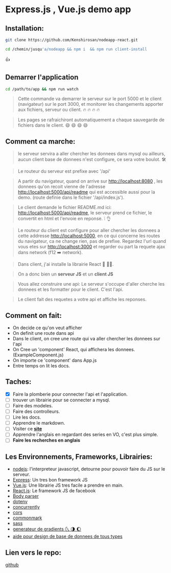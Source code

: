 # Express.js , Vue.js demo app

## Installation:

```bash
git clone https://github.com/Kenshirosan/nodeapp-react.git
```

```bash
cd /chemin/jusqu'a/nodeapp && npm i  && npm run client-install
```

👍

## Demarrer l'application

```bash
cd /path/to/app && npm run watch
```

> Cette commande va demarrer le serveur sur le port 5000 et le client (navigateur) sur le port 3000, et monitorer les changements apporter aux fichiers, serveur ou client. 🔥 🔥 🔥 🔥

> Les pages se rafraichiront automatiquement a chaque sauvegarde de fichiers dans le client. 😄 😄 😄 😄

## Comment ca marche:

> le serveur servira a aller chercher les donnees dans mysql ou ailleurs, aucun client base de donnees n'est configure, ce sera votre boulot. 🛠

> Le routeur du serveur est prefixe avec '/api'

> A partir du navigateur, quand on arrive sur [http://localhost:8080](http://localhost:8080) , les donnees qu'on recoit vienne de l'adresse [http://localhost:5000/api/readme](http://localhost:5000/api/readme) qui est accessible aussi pour la demo. (route definie dans le fichier '/api/index.js').

> Le client demande le fichier README.md ici: [http://localhost:5000/api/readme](http://localhost:5000/api/readme), le serveur prend ce fichier, le convertit en html et l'envoie en reponse. ❕ 👌

> Le routeur du client est configure pour aller chercher les donnees a cette addresse [http://localhost:5000](http://localhost:5000), en ce qui concerne les routes du navigateur, ca ne change rien, pas de prefixe. Regardez l'url quand vous etes sur [http://localhost:3000](http://localhost:3000) et regarder ou part la requete ajax dans network (f12 ➡️ network).

> Dans client, j'ai installe la librairie React 🥇 🙆‍♂.

> On a donc bien un **serveur JS** et un **client JS**

> Vous allez construire une api: Le serveur s'occupe d'aller cherche les donnees et les formatter pour le client. C'est l'api.

> Le client fait des requetes a votre api et affiche les reponses.

## Comment on fait:

-   On decide ce qu'on veut afficher
-   On definit une route dans api
-   Dans le client, on cree une route qui va aller chercher les donnees sur l'api
-   On Cree un 'component' React, qui affichera les donnees. (ExampleComponent.js)
-   On importe ce 'component' dans App.js
-   Entre temps on lit les docs.

## Taches:

-   [x] Faire la plomberie pour connecter l'api et l'application.
-   [ ] trouver un librairie pour se connecter a mysql.
-   [ ] Faire des modeles.
-   [ ] Faire des controlleurs.
-   [ ] Lire les docs.
-   [ ] Apprendre le markdown.
-   [ ] Visiter ce **[site](https://www.webfx.com/tools/emoji-cheat-sheet)**
-   [ ] Apprendre l'anglais en regardant des series en VO, c'est plus simple.
-   [ ] **Faire les recherches en anglais**

## Les Environnements, Frameworks, Librairies:

-   [nodejs](https://nodejs.org/fr/): l'interpreteur javascript, detourne pour pouvoir faire du JS sur le serveur.
-   [Express](https://expressjs.com/): Un tres bon framework JS
-   [Vue.js](https://vuejs.org/v2/guide/): Une librairie JS tres facile a prendre en main.
-   [React.js](https://reactjs.org/): Le framework JS de facebook
-   [Body parser](https://github.com/expressjs/body-parser)
-   [dotenv](https://github.com/motdotla/dotenv)
-   [concurrently](https://github.com/kimmobrunfeldt/concurrently)
-   [cors](https://github.com/expressjs/cors)
-   [commonmark](https://github.com/commonmark/commonmark.js)
-   [sass](https://sass-lang.com/)
-   [generateur de gradients 🌜 🌗 🌔](https://cssgradient.io/)
-   [aide pour design de base de donnees de tous types](http://www.databaseanswers.org/data_models/index.htm)

## Lien vers le repo:

[github](https://github.com/Kenshirosan/nodeapp-react)
